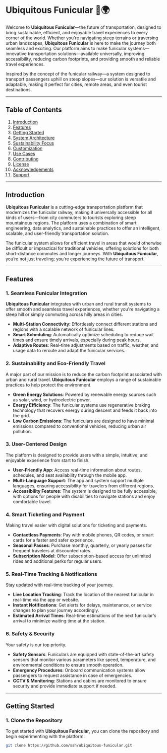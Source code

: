 # Ubiquitous Funicular 🚡🌍

Welcome to **Ubiquitous Funicular**—the future of transportation, designed to bring sustainable, efficient, and enjoyable travel experiences to every corner of the world. Whether you're navigating steep terrains or traversing urban landscapes, **Ubiquitous Funicular** is here to make the journey both seamless and exciting. Our platform aims to make funicular systems—innovative transportation solutions—available universally, improving accessibility, reducing carbon footprints, and providing smooth and reliable travel experiences.

Inspired by the concept of the funicular railway—a system designed to transport passengers uphill on steep slopes—our solution is versatile and adaptable, making it perfect for cities, remote areas, and even tourist destinations.

---

## Table of Contents

1. [Introduction](#introduction)
2. [Features](#features)
3. [Getting Started](#getting-started)
4. [System Architecture](#system-architecture)
5. [Sustainability Focus](#sustainability-focus)
6. [Customization](#customization)
7. [Use Cases](#use-cases)
8. [Contributing](#contributing)
9. [License](#license)
10. [Acknowledgements](#acknowledgements)
11. [Support](#support)

---

## Introduction

**Ubiquitous Funicular** is a cutting-edge transportation platform that modernizes the funicular railway, making it universally accessible for all kinds of users—from city commuters to tourists exploring steep mountainous regions. The platform uses a combination of smart engineering, data analytics, and sustainable practices to offer an intelligent, scalable, and user-friendly transportation solution.

The funicular system allows for efficient travel in areas that would otherwise be difficult or impractical for traditional vehicles, offering solutions for both short-distance commutes and longer journeys. With **Ubiquitous Funicular**, you’re not just traveling; you're experiencing the future of transport.

---

## Features

### 1. **Seamless Funicular Integration**
**Ubiquitous Funicular** integrates with urban and rural transit systems to offer smooth and seamless travel experiences, whether you're navigating a steep hill or simply commuting across hilly areas in cities.

- **Multi-Station Connectivity**: Effortlessly connect different stations and regions with a scalable network of funicular lines.
- **Smart Scheduling**: Automatically optimize scheduling to reduce wait times and ensure timely arrivals, especially during peak hours.
- **Adaptive Routes**: Real-time adjustments based on traffic, weather, and usage data to reroute and adapt the funicular services.

### 2. **Sustainability and Eco-Friendly Travel**
A major part of our mission is to reduce the carbon footprint associated with urban and rural travel. **Ubiquitous Funicular** employs a range of sustainable practices to help protect the environment.

- **Green Energy Solutions**: Powered by renewable energy sources such as solar, wind, or hydroelectric power.
- **Energy Efficiency**: The funicular systems use regenerative braking technology that recovers energy during descent and feeds it back into the grid.
- **Low Carbon Emissions**: The funiculars are designed to have minimal emissions compared to conventional vehicles, reducing urban air pollution.

### 3. **User-Centered Design**
The platform is designed to provide users with a simple, intuitive, and enjoyable experience from start to finish.

- **User-Friendly App**: Access real-time information about routes, schedules, and seat availability through the mobile app.
- **Multi-Language Support**: The app and system support multiple languages, ensuring accessibility for travelers from different regions.
- **Accessibility Features**: The system is designed to be fully accessible, with options for people with disabilities to navigate stations and enjoy comfortable travel.

### 4. **Smart Ticketing and Payment**
Making travel easier with digital solutions for ticketing and payments.

- **Contactless Payments**: Pay with mobile phones, QR codes, or smart cards for a faster and safer experience.
- **Seasonal Passes**: Purchase monthly, quarterly, or yearly passes for frequent travelers at discounted rates.
- **Subscription Model**: Offer subscription-based access for unlimited rides and additional perks for regular users.

### 5. **Real-Time Tracking & Notifications**
Stay updated with real-time tracking of your journey.

- **Live Location Tracking**: Track the location of the nearest funicular in real-time via the app or website.
- **Instant Notifications**: Get alerts for delays, maintenance, or service changes to plan your journey accordingly.
- **Estimated Arrival Times**: Real-time estimations of the next funicular's arrival to minimize waiting time at the station.

### 6. **Safety & Security**
Your safety is our top priority.

- **Safety Sensors**: Funiculars are equipped with state-of-the-art safety sensors that monitor various parameters like speed, temperature, and environmental conditions to ensure smooth operation.
- **Emergency Procedures**: Onboard communication systems allow passengers to request assistance in case of emergencies.
- **CCTV & Monitoring**: Stations and cabins are monitored to ensure security and provide immediate support if needed.

---

## Getting Started

### 1. Clone the Repository

To get started with **Ubiquitous Funicular**, you can clone the repository and begin experimenting with the platform:

```bash
git clone https://github.com/ssh/ubiquitous-funicular.git
